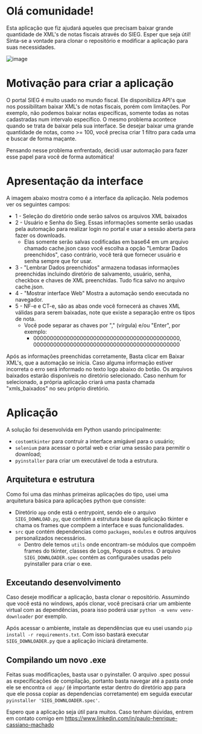 # Olá comunidade!
Esta aplicação que fiz ajudará aqueles que precisam baixar grande quantidade de XML's de notas fiscais através do SIEG. Esper que seja útil!
Sinta-se a vontade para clonar o repositório e modificar a aplicação para suas necessidades.


![image](https://github.com/paulo-henrique-phcm/python-rpa-exe-download-xml-sieg/assets/56412714/9294a56e-6a15-4429-bde9-8444b1b987a5)

# Motivação para criar a aplicação
O portal SIEG é muito usado no mundo fiscal. Ele disponibiliza API's que nos possibilitam baixar XML's de notas fiscais, porém com limitações. Por exemplo, não podemos baixar notas específicas, somente todas as notas cadastradas num intervalo específico.
O mesmo problema acontece quando se trata de baixar pela sua interface. Se desejar baixar uma grande quantidade de notas, como >= 100, você precisa criar 1 filtro para cada uma e buscar de forma maçante.

Pensando nesse problema enfrentado, decidi usar automação para fazer esse papel para você de forma automática!

# Apresentação da interface
A imagem abaixo mostra como é a interface da aplicação. Nela podemos ver os seguintes campos:
- 1 - Seleção do diretório onde serão salvos os arquivos XML baixados
- 2 - Usuário e Senha do Sieg. Essas informações somente serão usadas pela automação para realizar login no portal e usar a sessão aberta para fazer os downloads.
	- Elas somente serão salvas codificadas em base64 em um arquivo chamado cache.json caso você escolha a opção "Lembrar Dados preenchidos", caso contrário, você terá que fornecer usuário e senha sempre que for usar.
- 3 - "Lembrar Dados preenchidos" armazena todasas informações preenchidas incluindo diretório de salvamento, usuário, senha, checkbox e chaves de XML preenchidas. Tudo fica salvo no arquivo cache.json.
- 4 - "Mostrar interface Web" Mostra a automação sendo executada no navegador.
- 5 - NF-e e CT-e, são as abas onde você fornecerá as chaves XML válidas para serem baixadas, note que existe a separação entre os tipos de nota.
	- Você pode separar as chaves por "," (vírgula) e/ou "Enter", por exemplo:
		- 00000000000000000000000000000000000000000000, 00000000000000000000000000000000000000000000

Após as informações preenchidas corretamente, Basta clicar em Baixar XML's, que a automação se inicia. Caso alguma informação estiver incorreta o erro será informado no texto logo abaixo do botão.
Os arquivos baixados estarão disponíveis no diretório selecionado. Caso nenhum for selecionado, a própria aplicação criará uma pasta chamada "xmls_baixados" no seu próprio diretório.

# Aplicação
A solução foi desenvolvida em Python usando principalmente:
- `costomtkinter` para contruir a interface amigável para o usuário;
- `selenium` para acessar o portal web e criar uma sessão para permitir o download;
- `pyinstaller` para criar um executável de toda a estrutura.

## Arquitetura e estrutura
Como foi uma das minhas primeiras aplicações do tipo, usei uma arquitetura básica para aplicações python que consiste:
- Diretório `app` onde está o entrypoint, sendo ele o arquivo `SIEG_DOWNLOAD.py`, que contém a estrutura base da aplicação tkinter e chama os frames que compõem a interface e suas funcionalidades.
- `src` que contém dependencias como `packages`, `modules` e outros arquivos personalizados necessários.
	- Dentro dele temos `utils` onde encontram-se módulos que compoêm frames do tkinter, classes de Logs, Popups e outros.
O arquivo `SIEG_DOWNLOADER.spec` contém as configuraões usadas pelo pyinstaller para criar o exe.

## Exceutando desenvolvimento
Caso deseje modificar a aplicação, basta clonar o repositório.
Assumindo que você está no windows, após clonar, você precisará criar um ambiente virtual com as dependências, poara isso poderá usar `python -m venv venv-downloader` por exemplo.

Após acessar o ambiente, instale as dependências que eu usei usando `pip install -r requirements.txt`. Com isso bastará executar `SIEG_DOWNLOADER.py` que a aplicação iniciará diretamente.

## Compilando um novo .exe
Feitas suas modificações, basta usar o pyinstaller. O arquivo .spec possui as expecificações de compilação, portanto basta navegar até a pasta onde ele se encontra `cd app/` (é importante estar dentro do diretório app para que ele possa copiar as dependencias corretamente) em seguida executar `pyinstaller 'SIEG_DOWNLOADER.spec'`.

Espero que a aplicação seja útil para muitos. Caso tenham dúvidas, entrem em contato comigo em https://www.linkedin.com/in/paulo-henrique-cassiano-machado



